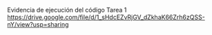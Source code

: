 Evidencia de ejecución del código Tarea 1
https://drive.google.com/file/d/1_sHdcEZvRjGV_dZkhaK66Zrh6zQSS-nY/view?usp=sharing
